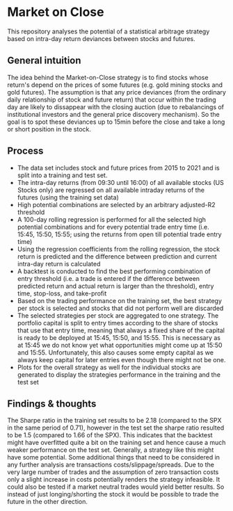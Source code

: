 # Market on Close
This repository analyses the potential of a statistical arbitrage strategy based on intra-day return deviances between stocks and futures.

## General intuition
The idea behind the Market-on-Close strategy is to find stocks whose return's depend on the prices of some futures (e.g. gold mining stocks and gold futures). The assumption is that any price deviances (from the ordinary daily relationship of stock and future return) that occur within the trading day are likely to dissappear with the closing auction (due to rebalancings of institutional investors and the general price discovery mechanism). So the goal is to spot these deviances up to 15min before the close and take a long or short position in the stock. 

## Process
- The data set includes stock and future prices from 2015 to 2021 and is split into a training and test set.
- The intra-day returns (from 09:30 until 16:00) of all available stocks (US Stocks only) are regressed on all available intraday returns of the futures (using the training set data)
- High potential combinations are selected by an arbitrary adjusted-R2 threshold
- A 100-day rolling regression is performed for all the selected high potential combinations and for every potential trade entry time (i.e. 15:45, 15:50, 15:55; using the returns from open till potential trade entry time)
- Using the regression coefficients from the rolling regression, the stock return is predicted and the difference between prediction and current intra-day return is calculated
- A backtest is conducted to find the best performing combination of entry threshold (i.e. a trade is entered if the difference between predicted return and actual return is larger than the threshold), entry time, stop-loss, and take-profit
- Based on the trading performance on the training set, the best strategy per stock is selected and stocks that did not perform well are discarded
- The selected strategies per stock are aggregated to one strategy. The portfolio capital is split to entry times according to the share of stocks that use that entry time, meaning that always a fixed share of the capital is ready to be deployed at 15:45, 15:50, and 15:55. This is necessary as at 15:45 we do not know yet what opportunities might come up at 15:50 and 15:55. Unfortunately, this also causes some empty capital as we always keep capital for later entries even though there might not be one.
- Plots for the overall strategy as well for the individual stocks are generated to display the strategies performance in the training and the test set

## Findings & thoughts
The Sharpe ratio in the training set results to be 2.18 (compared to the SPX in the same period of 0.71), however in the test set the sharpe ratio resulted to be 1.5 (compared to 1.66 of the SPX). This indicates that the backtest might have overfitted quite a bit on the training set and hence cause a much weaker performance on the test set. Generally, a strategy like this might have some potential. Some additional things that need to be considered in any further analysis are transactions costs/slippage/spreads. Due to the very large number of trades and the assumption of zero transaction costs only a slight increase in costs potentially renders the strategy infeasible. It could also be tested if a market neutral trades would yield better results. So instead of just longing/shorting the stock it would be possible to trade the future in the other direction. 
